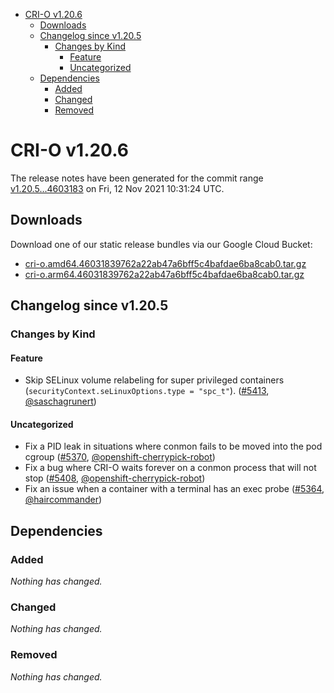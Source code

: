 - [CRI-O v1.20.6](#cri-o-v1206)
  - [Downloads](#downloads)
  - [Changelog since v1.20.5](#changelog-since-v1205)
    - [Changes by Kind](#changes-by-kind)
      - [Feature](#feature)
      - [Uncategorized](#uncategorized)
  - [Dependencies](#dependencies)
    - [Added](#added)
    - [Changed](#changed)
    - [Removed](#removed)

# CRI-O v1.20.6

The release notes have been generated for the commit range
[v1.20.5...4603183](https://github.com/cri-o/cri-o/compare/v1.20.5...46031839762a22ab47a6bff5c4bafdae6ba8cab0) on Fri, 12 Nov 2021 10:31:24 UTC.

## Downloads

Download one of our static release bundles via our Google Cloud Bucket:

- [cri-o.amd64.46031839762a22ab47a6bff5c4bafdae6ba8cab0.tar.gz](https://storage.googleapis.com/k8s-conform-cri-o/artifacts/cri-o.amd64.46031839762a22ab47a6bff5c4bafdae6ba8cab0.tar.gz)
- [cri-o.arm64.46031839762a22ab47a6bff5c4bafdae6ba8cab0.tar.gz](https://storage.googleapis.com/k8s-conform-cri-o/artifacts/cri-o.arm64.46031839762a22ab47a6bff5c4bafdae6ba8cab0.tar.gz)

## Changelog since v1.20.5

### Changes by Kind

#### Feature
 - Skip SELinux volume relabeling for super privileged containers (`securityContext.seLinuxOptions.type = "spc_t"`). ([#5413](https://github.com/cri-o/cri-o/pull/5413), [@saschagrunert](https://github.com/saschagrunert))

#### Uncategorized
 - Fix a PID leak in situations where conmon fails to be moved into the pod cgroup ([#5370](https://github.com/cri-o/cri-o/pull/5370), [@openshift-cherrypick-robot](https://github.com/openshift-cherrypick-robot))
 - Fix a bug where CRI-O waits forever on a conmon process that will not stop ([#5408](https://github.com/cri-o/cri-o/pull/5408), [@openshift-cherrypick-robot](https://github.com/openshift-cherrypick-robot))
 - Fix an issue when a container with a terminal has an exec probe ([#5364](https://github.com/cri-o/cri-o/pull/5364), [@haircommander](https://github.com/haircommander))

## Dependencies

### Added
_Nothing has changed._

### Changed
_Nothing has changed._

### Removed
_Nothing has changed._
